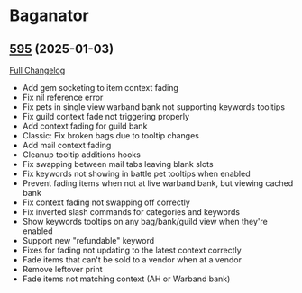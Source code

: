 # Baganator

## [595](https://github.com/Baganator/Baganator/tree/595) (2025-01-03)
[Full Changelog](https://github.com/Baganator/Baganator/compare/594...595) 

- Add gem socketing to item context fading  
- Fix nil reference error  
- Fix pets in single view warband bank not supporting keywords tooltips  
- Fix guild context fade not triggering properly  
- Add context fading for guild bank  
- Classic: Fix broken bags due to tooltip changes  
- Add mail context fading  
- Cleanup tooltip additions hooks  
- Fix swapping between mail tabs leaving blank slots  
- Fix keywords not showing in battle pet tooltips when enabled  
- Prevent fading items when not at live warband bank, but viewing cached bank  
- Fix context fading not swapping off correctly  
- Fix inverted slash commands for categories and keywords  
- Show keywords tooltips on any bag/bank/guild view when they're enabled  
- Support new "refundable" keyword  
- Fixes for fading not updating to the latest context correctly  
- Fade items that can't be sold to a vendor when at a vendor  
- Remove leftover print  
- Fade items not matching context (AH or Warband bank)  
